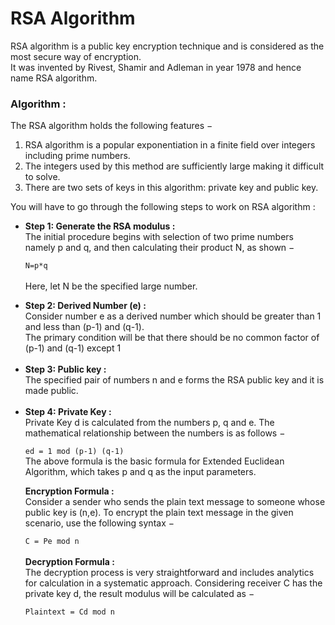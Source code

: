 
# RSA Algorithm
RSA algorithm is a public key encryption technique and is considered as the most secure way of encryption. <br>
It was invented by Rivest, Shamir and Adleman in year 1978 and hence name RSA algorithm.

### Algorithm :
The RSA algorithm holds the following features −
1. RSA algorithm is a popular exponentiation in a finite field over integers including prime numbers.
2. The integers used by this method are sufficiently large making it difficult to solve.
3. There are two sets of keys in this algorithm: private key and public key.

You will have to go through the following steps to work on RSA algorithm :
<ul>
<li>
  <b> Step 1: Generate the RSA modulus : </b><br>
The initial procedure begins with selection of two prime numbers namely p and q, and then calculating their product N, as shown −

`N=p*q` <br><br>
Here, let N be the specified large number.
</li>

<li>
<b>Step 2: Derived Number (e) : </b><br>
Consider number e as a derived number which should be greater than 1 and less than (p-1) and (q-1).<br>
The primary condition will be that there should be no common factor of (p-1) and (q-1) except 1 <br>
</li>
<br>
<li>
<b>Step 3: Public key : </b><br>
The specified pair of numbers n and e forms the RSA public key and it is made public.<br>
</li>
<br>
<li>
<b>Step 4: Private Key :</b><br>
Private Key d is calculated from the numbers p, q and e. The mathematical relationship between the numbers is as follows −

`ed = 1 mod (p-1) (q-1)` <br>
The above formula is the basic formula for Extended Euclidean Algorithm, which takes p and q as the input parameters.

<b>Encryption Formula :</b><br>
Consider a sender who sends the plain text message to someone whose public key is (n,e). To encrypt the plain text message in the given scenario, use the following syntax −

`C = Pe mod n`<br><br>
<b>Decryption Formula :</b><br>
The decryption process is very straightforward and includes analytics for calculation in a systematic approach. Considering receiver C has the private key d, the result modulus will be calculated as −

`Plaintext = Cd mod n`
</li>
</ul>

